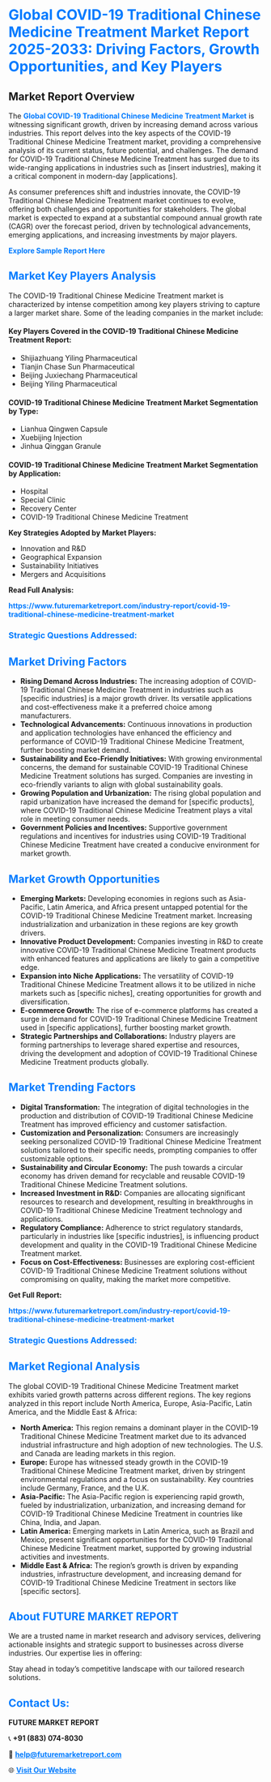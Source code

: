 <h1 style="color: #007BFF;">Global COVID-19 Traditional Chinese Medicine Treatment Market Report 2025-2033: Driving Factors, Growth Opportunities, and Key Players</h1>

<section id="overview">
<h2>Market Report Overview</h2>
<p>The <a href="https://www.futuremarketreport.com/industry-report/covid-19-traditional-chinese-medicine-treatment-market" style="color: #007BFF; text-decoration: none;"><strong>Global COVID-19 Traditional Chinese Medicine Treatment Market</strong></a> is witnessing significant growth, driven by increasing demand across various industries. This report delves into the key aspects of the COVID-19 Traditional Chinese Medicine Treatment market, providing a comprehensive analysis of its current status, future potential, and challenges. The demand for COVID-19 Traditional Chinese Medicine Treatment has surged due to its wide-ranging applications in industries such as [insert industries], making it a critical component in modern-day [applications].</p>
<p>As consumer preferences shift and industries innovate, the COVID-19 Traditional Chinese Medicine Treatment market continues to evolve, offering both challenges and opportunities for stakeholders. The global market is expected to expand at a substantial compound annual growth rate (CAGR) over the forecast period, driven by technological advancements, emerging applications, and increasing investments by major players.</p>
</section>

<section id="overview">
<p><a href="https://www.futuremarketreport.com/request-sample/reportId=124060" style="color: #007BFF; text-decoration: none;"><strong>Explore Sample Report Here</strong></a></p>
</section>

<section id="key-players">
<h2 style="color: #007BFF;">Market Key Players Analysis</h2>
<p>The COVID-19 Traditional Chinese Medicine Treatment market is characterized by intense competition among key players striving to capture a larger market share. Some of the leading companies in the market include:</p>
<h4>Key Players Covered in the COVID-19 Traditional Chinese Medicine Treatment Report:</h4>
<ul><li>Shijiazhuang Yiling Pharmaceutical</li><li>Tianjin Chase Sun Pharmaceutical</li><li>Beijing Juxiechang Pharmaceutical</li><li>Beijing Yiling Pharmaceutical</li></ul>
<h4>COVID-19 Traditional Chinese Medicine Treatment Market Segmentation by Type:</h4>
<ul><li>Lianhua Qingwen Capsule</li><li>Xuebijing Injection</li><li>Jinhua Qinggan Granule</li></ul>

<h4>COVID-19 Traditional Chinese Medicine Treatment Market Segmentation by Application:</h4>
<ul><li>Hospital</li><li>Special Clinic</li><li>Recovery Center</li><li>COVID-19 Traditional Chinese Medicine Treatment</li></ul>
<p><strong>Key Strategies Adopted by Market Players:</strong></p>
<ul>
<li>Innovation and R&D</li>
<li>Geographical Expansion</li>
<li>Sustainability Initiatives</li>
<li>Mergers and Acquisitions</li>
</ul>
</section>

<section>
<p><strong>Read Full Analysis: </strong></p><a href="https://www.futuremarketreport.com/industry-report/covid-19-traditional-chinese-medicine-treatment-market" style="color: #007BFF; text-decoration: none;"><strong>https://www.futuremarketreport.com/industry-report/covid-19-traditional-chinese-medicine-treatment-market</strong></a>
<h3 style="color: #007BFF;">Strategic Questions Addressed:</h3>
</section>

<section id="driving-factors">
<h2 style="color: #007BFF;">Market Driving Factors</h2>
<ul>
<li><strong>Rising Demand Across Industries:</strong> The increasing adoption of COVID-19 Traditional Chinese Medicine Treatment in industries such as [specific industries] is a major growth driver. Its versatile applications and cost-effectiveness make it a preferred choice among manufacturers.</li>
<li><strong>Technological Advancements:</strong> Continuous innovations in production and application technologies have enhanced the efficiency and performance of COVID-19 Traditional Chinese Medicine Treatment, further boosting market demand.</li>
<li><strong>Sustainability and Eco-Friendly Initiatives:</strong> With growing environmental concerns, the demand for sustainable COVID-19 Traditional Chinese Medicine Treatment solutions has surged. Companies are investing in eco-friendly variants to align with global sustainability goals.</li>
<li><strong>Growing Population and Urbanization:</strong> The rising global population and rapid urbanization have increased the demand for [specific products], where COVID-19 Traditional Chinese Medicine Treatment plays a vital role in meeting consumer needs.</li>
<li><strong>Government Policies and Incentives:</strong> Supportive government regulations and incentives for industries using COVID-19 Traditional Chinese Medicine Treatment have created a conducive environment for market growth.</li>
</ul>
</section>

<section id="growth-opportunities">
<h2 style="color: #007BFF;">Market Growth Opportunities</h2>
<ul>
<li><strong>Emerging Markets:</strong> Developing economies in regions such as Asia-Pacific, Latin America, and Africa present untapped potential for the COVID-19 Traditional Chinese Medicine Treatment market. Increasing industrialization and urbanization in these regions are key growth drivers.</li>
<li><strong>Innovative Product Development:</strong> Companies investing in R&D to create innovative COVID-19 Traditional Chinese Medicine Treatment products with enhanced features and applications are likely to gain a competitive edge.</li>
<li><strong>Expansion into Niche Applications:</strong> The versatility of COVID-19 Traditional Chinese Medicine Treatment allows it to be utilized in niche markets such as [specific niches], creating opportunities for growth and diversification.</li>
<li><strong>E-commerce Growth:</strong> The rise of e-commerce platforms has created a surge in demand for COVID-19 Traditional Chinese Medicine Treatment used in [specific applications], further boosting market growth.</li>
<li><strong>Strategic Partnerships and Collaborations:</strong> Industry players are forming partnerships to leverage shared expertise and resources, driving the development and adoption of COVID-19 Traditional Chinese Medicine Treatment products globally.</li>
</ul>
</section>

<section id="trending-factors">
<h2 style="color: #007BFF;">Market Trending Factors</h2>
<ul>
<li><strong>Digital Transformation:</strong> The integration of digital technologies in the production and distribution of COVID-19 Traditional Chinese Medicine Treatment has improved efficiency and customer satisfaction.</li>
<li><strong>Customization and Personalization:</strong> Consumers are increasingly seeking personalized COVID-19 Traditional Chinese Medicine Treatment solutions tailored to their specific needs, prompting companies to offer customizable options.</li>
<li><strong>Sustainability and Circular Economy:</strong> The push towards a circular economy has driven demand for recyclable and reusable COVID-19 Traditional Chinese Medicine Treatment solutions.</li>
<li><strong>Increased Investment in R&D:</strong> Companies are allocating significant resources to research and development, resulting in breakthroughs in COVID-19 Traditional Chinese Medicine Treatment technology and applications.</li>
<li><strong>Regulatory Compliance:</strong> Adherence to strict regulatory standards, particularly in industries like [specific industries], is influencing product development and quality in the COVID-19 Traditional Chinese Medicine Treatment market.</li>
<li><strong>Focus on Cost-Effectiveness:</strong> Businesses are exploring cost-efficient COVID-19 Traditional Chinese Medicine Treatment solutions without compromising on quality, making the market more competitive.</li>
</ul>
</section>

<section>
<p><strong>Get Full Report: </strong></p><a href="https://www.futuremarketreport.com/industry-report/covid-19-traditional-chinese-medicine-treatment-market" style="color: #007BFF; text-decoration: none;"><strong>https://www.futuremarketreport.com/industry-report/covid-19-traditional-chinese-medicine-treatment-market</strong></a>
<h3 style="color: #007BFF;">Strategic Questions Addressed:</h3>
</section>


<section id="regional-analysis">
<h2 style="color: #007BFF;">Market Regional Analysis</h2>
<p>The global COVID-19 Traditional Chinese Medicine Treatment market exhibits varied growth patterns across different regions. The key regions analyzed in this report include North America, Europe, Asia-Pacific, Latin America, and the Middle East & Africa:</p>
<ul>
<li><strong>North America:</strong> This region remains a dominant player in the COVID-19 Traditional Chinese Medicine Treatment market due to its advanced industrial infrastructure and high adoption of new technologies. The U.S. and Canada are leading markets in this region.</li>
<li><strong>Europe:</strong> Europe has witnessed steady growth in the COVID-19 Traditional Chinese Medicine Treatment market, driven by stringent environmental regulations and a focus on sustainability. Key countries include Germany, France, and the U.K.</li>
<li><strong>Asia-Pacific:</strong> The Asia-Pacific region is experiencing rapid growth, fueled by industrialization, urbanization, and increasing demand for COVID-19 Traditional Chinese Medicine Treatment in countries like China, India, and Japan.</li>
<li><strong>Latin America:</strong> Emerging markets in Latin America, such as Brazil and Mexico, present significant opportunities for the COVID-19 Traditional Chinese Medicine Treatment market, supported by growing industrial activities and investments.</li>
<li><strong>Middle East & Africa:</strong> The region’s growth is driven by expanding industries, infrastructure development, and increasing demand for COVID-19 Traditional Chinese Medicine Treatment in sectors like [specific sectors].</li>
</ul>
</section>

<footer>
<h2 style="color: #007BFF;">About FUTURE MARKET REPORT</h2>
<p>We are a trusted name in market research and advisory services, delivering actionable insights and strategic support to businesses across diverse industries. Our expertise lies in offering:</p>

<p>Stay ahead in today’s competitive landscape with our tailored research solutions.</p>

<h2 style="color: #007BFF;">Contact Us:</h2>
<p><strong>FUTURE MARKET REPORT</strong></p>
<p>📞 <strong>+91 (883) 074-8030</strong></p>
<p>📧 <strong><a href="mailto:help@futuremarketreport.com" style="color: #007BFF;">help@futuremarketreport.com</a></strong></p>
<p>🌐 <strong><a href="https://www.futuremarketreport.com/" style="color: #007BFF;">Visit Our Website</a></strong></p>
</footer>
